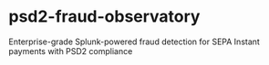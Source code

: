# psd2-fraud-observatory
Enterprise-grade Splunk-powered fraud detection for SEPA Instant payments with PSD2 compliance
